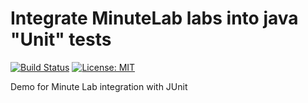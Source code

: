 # Integrate MinuteLab labs into java "Unit" tests

[![Build Status](https://travis-ci.org/minutelab/demo-java.svg?branch=develop)](https://travis-ci.org/minutelab/demo-java)
[![License: MIT](https://img.shields.io/badge/License-MIT-yellow.svg)](https://opensource.org/licenses/MIT)

Demo for Minute Lab integration with JUnit
